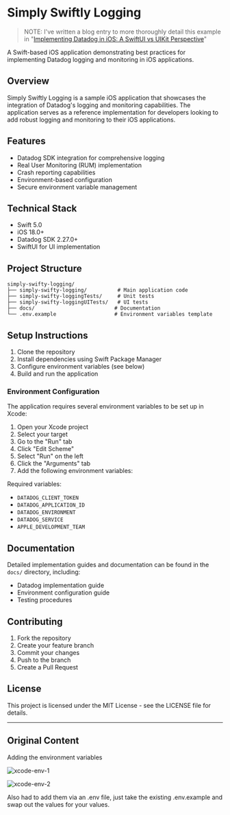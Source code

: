 # Simply Swiftly Logging

> NOTE: I've written a blog entry to more thoroughly detail this example in "[Implementing Datadog in iOS: A SwiftUI vs UIKit Perspective](https://compositecode.blog/2025/05/31/implementing-datadog-in-ios-a-swiftui-vs-uikit-perspective/)"

A Swift-based iOS application demonstrating best practices for implementing Datadog logging and monitoring in iOS applications.

## Overview

Simply Swiftly Logging is a sample iOS application that showcases the integration of Datadog's logging and monitoring capabilities. The application serves as a reference implementation for developers looking to add robust logging and monitoring to their iOS applications.

## Features

- Datadog SDK integration for comprehensive logging
- Real User Monitoring (RUM) implementation
- Crash reporting capabilities
- Environment-based configuration
- Secure environment variable management

## Technical Stack

- Swift 5.0
- iOS 18.0+
- Datadog SDK 2.27.0+
- SwiftUI for UI implementation

## Project Structure

```
simply-swifty-logging/
├── simply-swifty-logging/          # Main application code
├── simply-swifty-loggingTests/     # Unit tests
├── simply-swifty-loggingUITests/   # UI tests
├── docs/                          # Documentation
└── .env.example                   # Environment variables template
```

## Setup Instructions

1. Clone the repository
2. Install dependencies using Swift Package Manager
3. Configure environment variables (see below)
4. Build and run the application

### Environment Configuration

The application requires several environment variables to be set up in Xcode:

1. Open your Xcode project
2. Select your target
3. Go to the "Run" tab
4. Click "Edit Scheme"
5. Select "Run" on the left
6. Click the "Arguments" tab
7. Add the following environment variables:

Required variables:
- `DATADOG_CLIENT_TOKEN`
- `DATADOG_APPLICATION_ID`
- `DATADOG_ENVIRONMENT`
- `DATADOG_SERVICE`
- `APPLE_DEVELOPMENT_TEAM`

## Documentation

Detailed implementation guides and documentation can be found in the `docs/` directory, including:
- Datadog implementation guide
- Environment configuration guide
- Testing procedures

## Contributing

1. Fork the repository
2. Create your feature branch
3. Commit your changes
4. Push to the branch
5. Create a Pull Request

## License

This project is licensed under the MIT License - see the LICENSE file for details.

---

## Original Content

Adding the environment variables 

![xcode-env-1](https://github.com/user-attachments/assets/1c888b4b-fcbf-4315-a71a-fd7d0353587b)

![xcode-env-2](https://github.com/user-attachments/assets/8ace4ab9-1752-4214-b922-748d763515ee)

Also had to add them via an .env file, just take the existing .env.example and swap out the values for your values.
